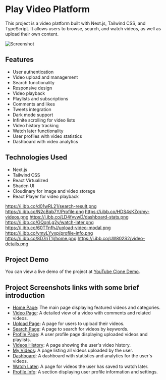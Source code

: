 # Play Video Platform
This project is a video platform built with Next.js, Tailwind CSS, and TypeScript. It allows users to browse, search, and watch videos, as well as upload their own content.

![Screenshot](screenshot.png)

## Features
- User authentication
- Video upload and management
- Search functionality
- Responsive design
- Video playback
- Playlists and subscriptions
- Comments and likes
- Tweets integration
- Dark mode support
- Infinite scrolling for video lists
- Video history tracking
- Watch later functionality
- User profiles with video statistics
- Dashboard with video analytics


## Technologies Used
- Next.js
- Tailwind CSS
- React Virtualized
- Shadcn UI
- Cloudinary for image and video storage
- React Player for video playback

https://i.ibb.co/d01wRL21/search-result.png
https://i.ibb.co/N2cBqb7Y/Profile.png
https://i.ibb.co/HDS4sKZq/my-videos.png
https://i.ibb.co/LD4fvvwD/dashboard-stats.png
https://i.ibb.co/GQqnLg2y/watch-later.png
https://i.ibb.co/60TTnfhJ/upload-video-modal.png
https://i.ibb.co/ymyLYyxp/profile-info.png
https://i.ibb.co/8D7rjT1j/home.png
https://i.ibb.co/cW802S2/video-details.png
## Project Demo
You can view a live demo of the project at [YouTube Clone Demo](https://youtube-clone-demo.vercel.app/).

## Project Screenshots links with some brief introduction
- [Home Page](https://i.ibb.co/8D7rjT1j/home.png): The main page displaying featured videos and categories.
- [Video Page](https://i.ibb.co/cW802S2/video-details.png ): A detailed view of a video with comments and related videos.
- [Upload Page](https://i.ibb.co/60TTnfhJ/upload-video-modal.png
): A page for users to upload their videos.
- [Search Page](https://i.ibb.co/d01wRL21/search-result.png): A page to search for videos by keywords.
- [Profile Page](https://i.ibb.co/N2cBqb7Y/Profile.png): A user profile page displaying uploaded videos and playlists.
- [Videos History](https://i.ibb.co/jPTjC54t/history.png): A page showing the user's video history.
- [My Videos](https://i.ibb.co/HDS4sKZq/my-videos.png): A page listing all videos uploaded by the user.
- [Dashboard](https://i.ibb.co/LD4fvvwD/dashboard-stats.png): A dashboard with statistics and analytics for the user's videos.
- [Watch Later](https://i.ibb.co/GQqnLg2y/watch-later.png): A page for videos the user has saved to watch later.
- [Profile Info](https://i.ibb.co/ymyLYyxp/profile-info.png): A section displaying user profile information and settings.


